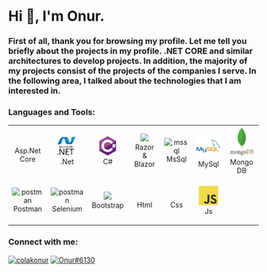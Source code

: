 <h1 align="left">Hi 👋, I'm Onur.</h1>
<h3 align="left">First of all, thank you for browsing my profile. Let me tell you briefly about the projects in my profile. .NET CORE and similar architectures to develop projects. In addition, the majority of my projects consist of the projects of the companies I serve. In the following area, I talked about the technologies that I am interested in.</h3>



<h3 align="left">Languages and Tools:</h3>

<table>
  <tr style="border: none;" height="98">
    <td align="center" width="96" style="border: none;">
      <br>Asp.Net Core
    </td>
    <td align="center" width="96" style="border: none;">
      <a> <img src="https://raw.githubusercontent.com/devicons/devicon/master/icons/dot-net/dot-net-original-wordmark.svg" alt="dotnet" width="40"/></a>
      <br>.Net
    </td>
    <td align="center" width="96" style="border: none;">
      <a> <img src="https://raw.githubusercontent.com/devicons/devicon/master/icons/csharp/csharp-original.svg" alt="csharp" width="40"/></a>
      <br>C#
    </td>
    <td align="center" width="96" style="border: none;">
      <a>
        <img src="https://upload.wikimedia.org/wikipedia/commons/d/d0/Blazor.png" width="40"/>
      </a>
      <br>Razor & Blazor
    </td>
    <td align="center" width="96" style="border: none;">
     <a> <img src="https://www.svgrepo.com/show/303229/microsoft-sql-server-logo.svg" alt="mssql" width="50"/></a> 
      <br>MsSql
    </td>
    <td align="center" width="96" style="border: none;">
     <a> <img src="https://raw.githubusercontent.com/devicons/devicon/master/icons/mysql/mysql-original-wordmark.svg" alt="mysql" width="50"/></a> 
      <br>MySql
    </td>
    <td align="center" width="96" style="border: none;">
     <a> <img src="https://raw.githubusercontent.com/devicons/devicon/master/icons/mongodb/mongodb-original-wordmark.svg" alt="mongodb" width="50" height="60"/></a> 
      <br>Mongo DB
    </td>
  </tr>
  
  <tr style="border: none;" height="98">
	<td align="center" width="96" style="border: none;">
      <a> <img src="https://www.vectorlogo.zone/logos/getpostman/getpostman-icon.svg" alt="postman" width="40"/></a>
      <br>Postman
    </td>
	<td align="center" width="96" style="border: none;">
      <a> <img src="https://upload.wikimedia.org/wikipedia/commons/d/d5/Selenium_Logo.png" alt="postman" width="40"/></a>
      <br>Selenium
    </td>
    <td align="center" width="96" style="border: none;">
      <a>
        <img src="https://upload.wikimedia.org/wikipedia/commons/b/b2/Bootstrap_logo.svg" width="40"/>
      </a>
      <br>Bootstrap
    </td>
	<td align="center" width="96" style="border: none;">
      <br>Html
    </td>
	<td align="center" width="96" style="border: none;">
      <br>Css
    </td>
    <td align="center" width="96" style="border: none;">
      <a> <img src="https://raw.githubusercontent.com/devicons/devicon/master/icons/javascript/javascript-original.svg" alt="javascript" width="40"/></a>
      <br>Js
    </td>
  </tr>
</table>

<h3 align="left">Connect with me:</h3>
<p align="left">
<a href="https://linkedin.com/in/colakkonur" target="_blank"><img align="center" src="https://raw.githubusercontent.com/rahuldkjain/github-profile-readme-generator/master/src/images/icons/Social/linked-in-alt.svg" alt="colakonur" height="30" width="40" /></a>
<a href="https://discord.gg/Onur#6130" target="_blank"><img align="center" src="https://raw.githubusercontent.com/rahuldkjain/github-profile-readme-generator/master/src/images/icons/Social/discord.svg" alt="Onur#6130" height="30" width="40" /></a>

</p>
